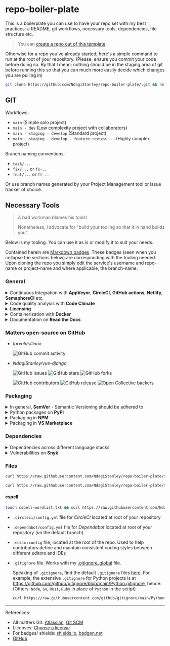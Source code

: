 # repo-boiler-plate

This is a boilerplate you can use to have your repo set with my best practices: a README, git workflows, necessary tools, dependencies, file structure etc.

> You can [create a repo out of this template](https://github.com/NdagiStanley/repo-boiler-plate/generate).

Otherwise for a repo you've already started; here's a simple command to run at the root of your repository. (Please, ensure you commit your code before doing so. By that I mean; nothing should be in the staging area of git before running this so that you can much more easily decide which changes you are pulling in)

```bash
git clone https://github.com/NdagiStanley/repo-boiler-plate/.git && rm -rf repo-boiler-plate.git && cp -r repo-boiler-plate/. . && rm -rf repo-boiler-plate
```

## GIT

Workflows:

- `main` (Simple solo project)
- `main - dev` (Low complexity project with collaborators)
- `main - staging - develop` (Standard project)
- `main - staging - develop - feature-review-...` (Highly complex project)

Branch naming conventions:

- `task/...`
- `fix/...` or `fx-..`
- `feat/...` or `ft-..`

Or use branch names generated by your Project Management tool or issue tracker of choice.

## Necessary Tools

> A bad workman blames his tools!
>
>Nonetheless, I advocate for "build your tooling so that it in hand builds you".

Below is my tooling. You can use it as is or modify it to suit your needs.

Contained herein are [Markdown badges](https://ileriayo.github.io/markdown-badges/). These badges (seen when you collapse the sections below) are corresponding with the tooling needed. Upon cloning the repo you simply edit the service's username and repo-name or project-name and where applicable, the branch-name.

### General

<details>
  <summary>Continuous Integration with <b>AppVeyor</b>, <b>CircleCI</b>, <b>GitHub actions</b>, <b>Netlify</b>, <b>SemaphoreCI</b> etc.</summary>

- Repo: [electron-bot/electron](https://github.com/electron-bot/electron)

  ![AppVeyor](https://img.shields.io/appveyor/build/electron-bot/electron)

- Repo: [workforce-data-initiative/tpot-abacus](https://github.com/workforce-data-initiative/tpot-abacus)

  ![CircleCI](https://img.shields.io/circleci/build/github/workforce-data-initiative/tpot-abacus)

- Repo: [github/hub](https://github.com/github/hub)

  ![GitHub Workflow Status](https://img.shields.io/github/workflow/status/github/hub/CI)

- Repo: [NdagiStanley/lumen](https://github.com/NdagiStanley/lumen) | Deployment - [My old (now defunct) web profile](https://old-stanmd.netlify.app/)

  ![Netlify](https://img.shields.io/netlify/ba0b4698-8569-4e8d-bfca-b7bff0cfee57)

- Repo: [NdagiStanley/vue-django](https://github.com/NdagiStanley/vue-django)

  [![Build Status](https://semaphoreci.com/api/v1/stanmd/vue-django/branches/master/shields_badge.svg)](https://semaphoreci.com/stanmd/vue-django)

</details>

<details>
  <summary>Code quality analysis with <b>Code Climate</b></summary>

- Repo: [NdagiStanley/django_girls_complete](https://github.com/NdagiStanley/django_girls_complete)

  ![Code Climate coverage](https://img.shields.io/codeclimate/coverage/NdagiStanley/django_girls_complete)
  ![Code Climate issues](https://img.shields.io/codeclimate/issues/NdagiStanley/django_girls_complete)
  ![Code Climate maintainability](https://img.shields.io/codeclimate/maintainability/NdagiStanley/django_girls_complete)
  ![Code Climate lines of code](https://badgen.net/codeclimate/loc/NdagiStanley/django_girls_complete)

</details>

<details>
  <summary><b>Licensing</b></summary>

- Repo: [NdagiStanley/repo-boiler-plate](https://github.com/NdagiStanley/repo-boiler-plate) (_this repo_)

  ![GitHub](https://img.shields.io/github/license/Ndagistanley/repo-boiler-plate)

</details>

<details>
  <summary>Containerization with <b>Docker</b></summary>

- Repo: [NdagiStanley/vue-django](https://github.com/NdagiStanley/vue-django) | In DockerHub: [stanmd/vue-django](https://hub.docker.com/repository/docker/stanmd/vue-django)

  ![Docker Cloud Build Status](https://img.shields.io/docker/cloud/build/stanmd/vue-django)
  ![Docker Pulls](https://img.shields.io/docker/pulls/stanmd/vue-django)

- Repo: [docker-library/postgres](https://github.com/docker-library/postgres) | In DockerHub: [postgres](https://hub.docker.com/_/postgres)

  ![Docker Image Version (latest semver)](https://img.shields.io/docker/v/_/postgres?sort=semver)
  ![Docker Image Size (latest semver)](https://img.shields.io/docker/image-size/_/postgres?sort=semver)

</details>

<details>
  <summary>Documentation on <b>Read the Docs</b></summary>

- Repo: [psf/black](https://github.com/psf/black)

  ![Read the Docs](https://img.shields.io/readthedocs/black)

</details>

### Matters open-source on GitHub

- _torvalds/linux_

  ![GitHub commit activity](https://img.shields.io/github/commit-activity/m/torvalds/linux)

- _NdagiStanley/vue-django_

  ![GitHub issues](https://img.shields.io/github/issues/NdagiStanley/vue-django)
  ![GitHub stars](https://img.shields.io/github/stars/NdagiStanley/vue-django?style=social)
  ![GitHub forks](https://badgen.net/github/forks/NdagiStanley/vue-django)

  ![GitHub contributors](https://badgen.net/github/contributors/NdagiStanley/vue-django)
  ![GitHub release](https://badgen.net/github/release/NdagiStanley/vue-django)
  ![Open Collective backers](https://badgen.net/opencollective/backers/vue-django)

### Packaging

<details>
  <summary>In general, <b>SemVer</b> - Semantic Versioning should be adhered to</summary>

- Repo: [NdagiStanley/lifebuoy](https://github.com/NdagiStanley/lifebuoy)

  ![GitHub package.json version](https://img.shields.io/github/package-json/v/NdagiStanley/lifebuoy)

</details>

<details>
  <summary>Python packages on <b>PyPI</b></summary>

- Repo: [encode/django-rest-framework](https://github.com/encode/django-rest-framework)

  ![PyPI - Django Version](https://img.shields.io/pypi/djversions/djangorestframework)
  ![PyPI - Python Version](https://img.shields.io/pypi/pyversions/djangorestframework)

- Repo: [amos-o/pipexec](https://github.com/amos-o/pipexec)

  ![PyPI - Wheel](https://img.shields.io/pypi/wheel/pipexec)
  ![PyPI - Implementation](https://img.shields.io/pypi/implementation/pipexec)
  ![PyPI - Downloads](https://img.shields.io/pypi/dm/pipexec)

- Repo: [psf/black](https://github.com/psf/black)

  ![PyPI - Status](https://img.shields.io/pypi/status/black)

- Repo: [workforce-data-initiative/tpot-abacus](https://github.com/workforce-data-initiative/tpot-abacus)

  ![PyPI](https://img.shields.io/pypi/v/abacus-tpot)

</details>

<details>
  <summary>Packaging in <b>NPM</b></summary>

- Repo: [vuejs/vue](https://github.com/vuejs/vue)

  ![npm](https://img.shields.io/npm/v/vue)

- Repo: [http-party/http-server](https://github.com/http-party/http-server) | In NPM: [http-server](https://www.npmjs.com/package/http-server)

  ![node-current](https://img.shields.io/node/v/http-server)

</details>

<details>
  <summary>Packaging in <b>VS Marketplace</b></summary>

- Repo: [NdagiStanley/lifebuoy](https://github.com/NdagiStanley/lifebuoy)

  ![Visual Studio Marketplace Installs](https://img.shields.io/visual-studio-marketplace/i/NdagiStanley.lifebuoy)
  ![Visual Studio Marketplace Downloads](https://img.shields.io/visual-studio-marketplace/d/NdagiStanley.lifebuoy)
  ![Visual Studio Marketplace Ratings](https://badgen.net/vs-marketplace/rating/NdagiStanley.lifebuoy)

</details>

### Dependencies

<details>
  <summary>Dependencies across different language stacks</summary>

I use **Dependabot**, **David DM**, **Libraries** and **Requires**

- Dependabot

  - Repo: [NdagiStanley/codango](https://github.com/NdagiStanley/codango)

    ![Dependabot](https://badgen.net/dependabot/NdagiStanley/codango?icon=dependabot)

- NPM dependencies with [David DM](https://david-dm.org/)

  - Repo: [vuejs/vue](https://github.com/vuejs/vue)

    ![David](https://img.shields.io/david/vuejs/vue)

- OpenSource libraries with [Libraries](https://libraries.io)

  - Repo: [NdagiStanley/vue-django](https://github.com/NdagiStanley/vue-django)

    ![Libraries.io dependency status for GitHub repo](https://img.shields.io/librariesio/github/NdagiStanley/vue-django)

- requires.io is no longer active. It was acquired by [Mend.io](https://www.mend.io/free-developer-tools/) (formerly WhiteSource) and is now part of their product offering.

  - Repo: [NdagiStanley/django_girls_complete](https://github.com/NdagiStanley/django_girls_complete)

    [![Requirements Status](https://requires.io/github/NdagiStanley/django_girls_complete/requirements.svg?branch=master)](https://img.shields.io/librariesio/github/NdagiStanley/vue-django)

</details>

<details>
  <summary>Vulnerabilities on <b>Snyk</b></summary>

- Repo: [NdagiStanley/vue-django](https://github.com/NdagiStanley/vue-django)

  ![Snyk Vulnerabilities for GitHub Repo](https://img.shields.io/snyk/vulnerabilities/github/NdagiStanley/vue-django)

</details>

### Files

```bash
curl https://raw.githubusercontent.com/NdagiStanley/repo-boiler-plate/main/.editorconfig > .editorconfig
```

```bash
curl https://raw.githubusercontent.com/NdagiStanley/repo-boiler-plate/main/netlify.toml > netlify.toml
```

#### cspell

```bash
touch cspell-wordlist.txt && curl https://raw.githubusercontent.com/NdagiStanley/repo-boiler-plate/main/cspell.json > cspell.json
```

- `.circleci/config.yml` file for _CircleCI_ located at root of your repository
- `.dependabot/config.yml` file for _Dependabot_ located at root of your repository (on the default branch)
- `.editorconfig` file, located at the root of the repo. Used to help contributors define and maintain consistent coding styles between different editors and IDEs
- `.gitignore` file. Works with my [.gitignore_global](https://github.com/NdagiStanley/dotfiles/blob/main/git/.gitignore_global) file.

  Speaking of `.gitignore`, find the default `.gitignore` files [here](https://github.com/github/gitignore). For example, the extensive `.gitignore` for Python projects is at <https://github.com/github/gitignore/blob/main/Python.gitignore>, hence: (Others: `Node`, `Go`, `Rust`, `Ruby` in place of `Python` in the script)

  ```bash
  curl https://raw.githubusercontent.com/github/gitignore/main/Python.gitignore > .gitignore
  ```

---
References:

- All matters Git: [Atlassian](https://www.atlassian.com/git/tutorials), [Git SCM](https://git-scm.com/docs)
- Licenses: [Choose a license][license]
- For badges/ shields: [shields.io][shields], [badgen.net][badgen]
- [GitHub][gh]

[license]: https://choosealicense.com/
[shields]: https://shields.io/
[badgen]: https://badgen.net/
[gh]: https://github.com/features/

